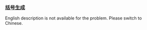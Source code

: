 ### [括号生成](https://leetcode.com/problems/IDBivT)

<p>English description is not available for the problem. Please switch to Chinese.</p>
